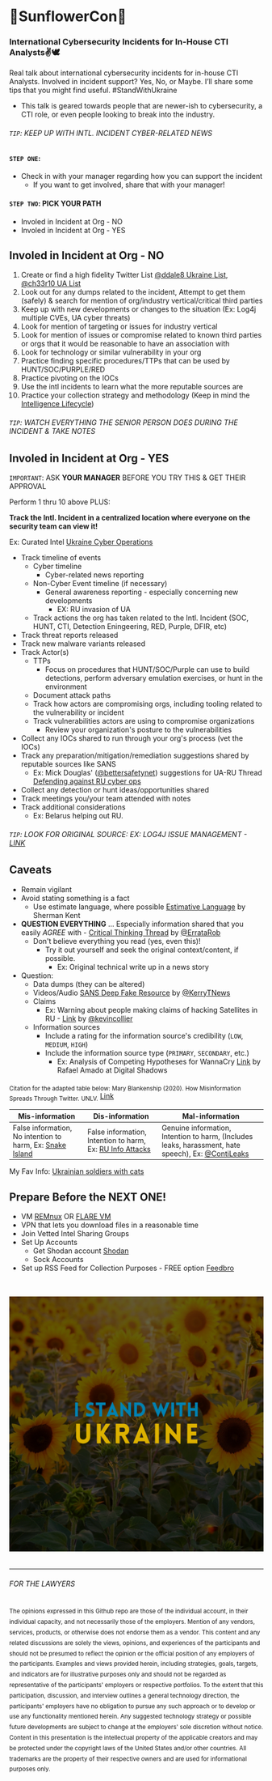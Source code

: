 # 🌻SunflowerCon🌻
### International Cybersecurity Incidents for In-House CTI Analysts✌️🕊️ 
Real talk about international cybersecurity incidents for in-house CTI Analysts. Involved in incident support? Yes, No, or Maybe. I’ll share some tips that you might find useful. 
#StandWithUkraine 

- This talk is geared towards people that are newer-ish to cybersecurity, a CTI role, or even people looking to break into the industry. 

###### `TIP`: KEEP UP WITH INTL. INCIDENT CYBER-RELATED NEWS

#### `STEP ONE`:
- Check in with your manager regarding how you can support the incident
  - If you want to get involved, share that with your manager!

#### `STEP TWO`: PICK YOUR PATH
- Involed in Incident at Org - NO
- Involed in Incident at Org - YES

## Involed in Incident at Org - NO
1. Create or find a high fidelity Twitter List [@ddale8 Ukraine List](https://twitter.com/i/lists/1494327296383021062), [@ch33r10 UA List](https://twitter.com/i/lists/1482117927356801024)
2. Look out for any dumps related to the incident, Attempt to get them (safely) & search for mention of org/industry vertical/critical third parties
3. Keep up with new developments or changes to the situation (Ex: Log4j multiple CVEs, UA cyber threats)
4. Look for mention of targeting or issues for industry vertical
5. Look for mention of issues or compromise related to known third parties or orgs that it would be reasonable to have an association with
6. Look for technology or similar vulnerability in your org
7. Practice finding specific procedures/TTPs that can be used by HUNT/SOC/PURPLE/RED
8. Practice pivoting on the IOCs
9. Use the intl incidents to learn what the more reputable sources are
10. Practice your collection strategy and methodology (Keep in mind the [Intelligence Lifecycle](https://irp.fas.org/cia/product/facttell/intcycle.htm))


###### `TIP`: WATCH EVERYTHING THE SENIOR PERSON DOES DURING THE INCIDENT & TAKE NOTES

## Involed in Incident at Org - YES
`IMPORTANT`: ASK **YOUR MANAGER** BEFORE YOU TRY THIS & GET THEIR APPROVAL

Perform 1 thru 10 above PLUS:

**Track the Intl. Incident in a centralized location where everyone on the security team can view it!**   

Ex: Curated Intel [Ukraine Cyber Operations](https://github.com/curated-intel/Ukraine-Cyber-Operations/blob/main/README.md)
- Track timeline of events
  - Cyber timeline
    - Cyber-related news reporting
  - Non-Cyber Event timeline (if necessary) 
    - General awareness reporting - especially concerning new developments
      - EX: RU invasion of UA
  - Track actions the org has taken related to the Intl. Incident (SOC, HUNT, CTI, Detection Eningeering, RED, Purple, DFIR, etc)
- Track threat reports released
- Track new malware variants released 
- Track Actor(s)
  - TTPs
    - Focus on procedures that HUNT/SOC/Purple can use to build detections, perform adversary emulation exercises, or hunt in the environment
  - Document attack paths
  - Track how actors are compromising orgs, including tooling related to the vulnerability or incident
  - Track vulnerabilities actors are using to compromise organizations
    - Review your organization's posture to the vulnerabilities
- Collect any IOCs shared to run through your org's process (vet the IOCs)
- Track any preparation/mitigation/remediation suggestions shared by reputable sources like SANS 
  - Ex: Mick Douglas' ([@bettersafetynet](https://twitter.com/bettersafetynet)) suggestions for UA-RU Thread [Defending against RU cyber ops](https://twitter.com/bettersafetynet/status/1496496087741480960) 
- Collect any detection or hunt ideas/opportunities shared
- Track meetings you/your team attended with notes
- Track additional considerations
  - Ex: Belarus helping out RU. 



###### `TIP`: LOOK FOR ORIGINAL SOURCE: EX: LOG4J ISSUE MANAGEMENT - [LINK](https://issues.apache.org/jira/projects/LOG4J2/issues/LOG4J2-3419?filter=allopenissues)

## Caveats
- Remain vigilant
- Avoid stating something is a fact 
  - Use estimate language, where possible [Estimative Language](https://www.cia.gov/static/0aae8f84700a256abf63f7aad73b0a7d/Words-of-Estimative-Probability.pdf) by Sherman Kent 
- **QUESTION EVERYTHING** ... Especially information shared that you easily *AGREE* with - [Critical Thinking Thread](https://twitter.com/ErrataRob/status/1499156783058857993?s=20&t=cdRszWPtXqi48OQ7JHYy3Q) by [@ErrataRob](https://twitter.com/ErrataRob)
  - Don't believe everything you read (yes, even this)! 
    - Try it out yourself and seek the original context/content, if possible. 
      - Ex: Original technical write up in a news story
- Question: 
  - Data dumps (they can be altered) 
  - Videos/Audio [SANS Deep Fake Resource](https://www.sans.org/newsletters/ouch/learn-a-new-survival-skill-spotting-deepfakes/) by [@KerryTNews]( https://twitter.com/KerryTNews) 
  - Claims  
    - Ex: Warning about people making claims of hacking Satellites in RU - [Link](https://twitter.com/kevincollier/status/1499028981647093762?s=20&t=TzfkuL6RTno5rCNUuJKaDw) by [@kevincollier](https://twitter.com/kevincollier)
  - Information sources
    - Include a rating for the information source's credibility (`LOW`, `MEDIUM`, `HIGH`) 
    - Include the information source type (`PRIMARY`, `SECONDARY`, etc.) 
      - Ex: Analysis of Competing Hypotheses for WannaCry [Link](https://www.digitalshadows.com/blog-and-research/wannacry-an-analysis-of-competing-hypotheses/) by Rafael Amado at Digital Shadows   

<sub>Citation for the adapted table below: Mary Blankenship (2020). How Misinformation Spreads Through Twitter. UNLV.</sub> [Link](https://digitalscholarship.unlv.edu/cgi/viewcontent.cgi?article=1006&context=brookings_capstone_studentpapers)

| Mis-information | Dis-information | Mal-information |
| --- | --- | --- | 
| False information, No intention to harm, Ex: [Snake Island](https://twitter.com/YaBoiBru/status/1497598394893746182) | False information, Intention to harm, Ex: [RU Info Attacks](https://twitter.com/Ukraine/status/1497599276901441547?s=20&t=cdRszWPtXqi48OQ7JHYy3Q) | Genuine information, Intention to harm, (Includes leaks, harassment, hate speech), Ex: [@ContiLeaks](https://twitter.com/ContiLeaks) |


My Fav Info: [Ukrainian soldiers with cats](https://twitter.com/David_Leavitt/status/1497778728776060928?s=20&t=VVRPF43wAo1tqCLMVTl1mw)



## Prepare Before the NEXT ONE! 
- VM [REMnux](https://www.sans.org/tools/remnux/) OR [FLARE VM](https://github.com/mandiant/flare-vm)
- VPN that lets you download files in a reasonable time
- Join Vetted Intel Sharing Groups
- Set Up Accounts
  - Get Shodan account [Shodan](https://www.shodan.io/)
  - Sock Accounts
- Set up RSS Feed for Collection Purposes - FREE option [Feedbro](https://nodetics.com/feedbro/)

<br></br>
![ig post](https://github.com/ch33r10/SunflowerCon/blob/main/heartukraine/standwithua.png)
<br></br>
<hr></hr>

###### FOR THE LAWYERS

<sub>The opinions expressed in this Github repo are those of the individual account, in their individual capacity, and not necessarily those of the employers. Mention of any vendors, services, products, or otherwise does not endorse them as a vendor. This content and any related discussions are solely the views, opinions, and experiences of the participants and should not be presumed to reflect the opinion or the official position of any employers of the participants. Examples and views provided herein, including strategies, goals, targets, and indicators are for illustrative purposes only and should not be regarded as representative of the participants' employers or respective portfolios. To the extent that this participation, discussion, and interview outlines a general technology direction, the participants' employers have no obligation to pursue any such approach or to develop or use any functionality mentioned herein. Any suggested technology strategy or possible future developments are subject to change at the employers' sole discretion without notice. Content in this presentation is the intellectual property of the applicable creators and may be protected under the copyright laws of the United States and/or other countries. All trademarks are the property of their respective owners and are used for informational purposes only.</sub>
